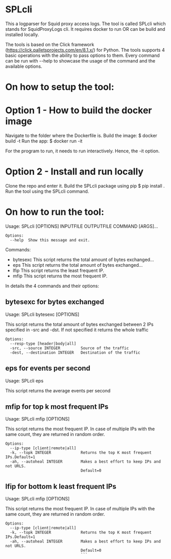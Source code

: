 
# SPLcli
This a logparser for Squid proxy access logs.
The tool is called SPLcli which stands for SquidProxyLogs cli.
It requires docker to run OR can be build and installed locally. 


The tools is based on the Click framework (https://click.palletsprojects.com/en/8.1.x/) for Python. 
The tools supports 4 basic operations with the ability to pass options to them.
Every command can be run with --help to showcase the usage of the command and the available options.

# On how to setup the tool:

# Option 1 - How to build the docker image
Navigate to the folder where the Dockerfile is.
Build the image: $ docker build -t <nameYOUwant>
Run the app: $ docker run <nameYOUGave> -it

For the program to run, it needs to run interactively. Hence, the -it option.

# Option 2 - Install and run locally
Clone the repo and enter it.
Build the SPLcli package using pip $ pip install .
Run the tool using the SPLcli command.

# On how to run the tool:
Usage: SPLcli [OPTIONS] INPUTFILE OUTPUTFILE COMMAND [ARGS]...
```
Options:
  --help  Show this message and exit.
  ```

Commands:
  - bytesexc  This script returns the total amount of bytes exchanged...
  - eps       This script returns the total amount of bytes exchanged...
  - lfip      This script returns the least frequent IP.
  - mfip      This script returns the most frequent IP.

In details the 4 commands and their options:



## bytesexc for bytes exchanged

Usage: SPLcli bytesexc [OPTIONS]

  This script returns the total amount of bytes exchanged between 2 IPs
  specified in -src and -dst. If not specified it returns the whole traffic
```
Options:
  --resp-type [header|body|all]
  -src, --source INTEGER         Source of the traffic  
  -dest, --destination INTEGER   Destination of the traffic  
```


## eps for events per second
Usage: SPLcli eps 

  This script returns the average events per second


## mfip for top  k most frequent IPs 
Usage: SPLcli mfip [OPTIONS]

  This script returns the most frequent IP. In case of multiple IPs with the
  same count, they are returned in random order.
```
Options:
  --ip-type [client|remote|all]   
  -k, --topk INTEGER             Returns the top K most frequent IPs.Default=1   
  -ah, --autoheal INTEGER        Makes a best effort to keep IPs and not URLS.  
                                 Default=0
```


## lfip for bottom k least frequent IPs 
Usage: SPLcli mfip [OPTIONS]

  This script returns the most frequent IP. In case of multiple IPs with the
  same count, they are returned in random order.
```
Options:
  --ip-type [client|remote|all]
  -k, --topk INTEGER             Returns the top K most frequent IPs.Default=1  
  -ah, --autoheal INTEGER        Makes a best effort to keep IPs and not URLS.  
                                 Default=0
                                 ```